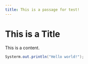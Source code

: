 ```yaml
---
title: This is a passage for test!
---
```


# This is a Title
This is a content.

```java
Systerm.out.println("Hello world!");
```